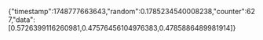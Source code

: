 {"timestamp":1748777663643,"random":0.1785234540008238,"counter":627,"data":[0.5726399116260981,0.47576456104976383,0.4785886489981914]}
